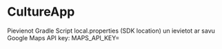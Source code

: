 # CultureApp

Pievienot Gradle Script local.properties (SDK location) un ievietot ar savu Google Maps API key:
MAPS_API_KEY=

